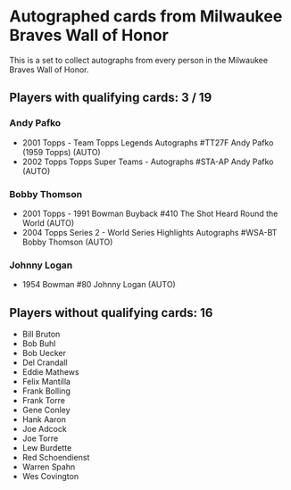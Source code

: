 # Autographed cards from Milwaukee Braves Wall of Honor

This is a set to collect autographs from every person in the Milwaukee Braves Wall of Honor.

## Players with qualifying cards: 3 / 19

### Andy Pafko
- 2001 Topps  - Team Topps Legends Autographs #TT27F Andy Pafko (1959 Topps) (AUTO)<br>
- 2002 Topps Topps Super Teams - Autographs #STA-AP Andy Pafko (AUTO)<br>

### Bobby Thomson
- 2001 Topps  - 1991 Bowman Buyback #410 The Shot Heard Round the World (AUTO)<br>
- 2004 Topps Series 2 - World Series Highlights Autographs #WSA-BT Bobby Thomson (AUTO)<br>

### Johnny Logan
- 1954 Bowman  #80 Johnny Logan (AUTO)<br>


## Players without qualifying cards: 16

- Bill Bruton
- Bob Buhl
- Bob Uecker
- Del Crandall
- Eddie Mathews
- Felix Mantilla
- Frank Bolling
- Frank Torre
- Gene Conley
- Hank Aaron
- Joe Adcock
- Joe Torre
- Lew Burdette
- Red Schoendienst
- Warren Spahn
- Wes Covington
